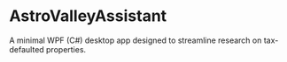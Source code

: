 # AstroValleyAssistant
A minimal WPF (C#) desktop app designed to streamline research on tax-defaulted properties.
